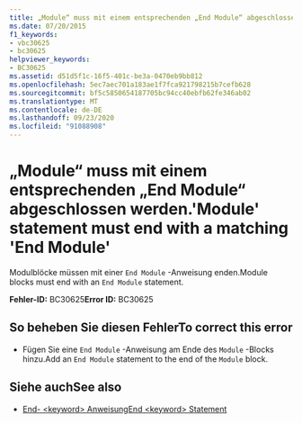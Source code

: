 ```yaml
---
title: „Module“ muss mit einem entsprechenden „End Module“ abgeschlossen werden.
ms.date: 07/20/2015
f1_keywords:
- vbc30625
- bc30625
helpviewer_keywords:
- BC30625
ms.assetid: d51d5f1c-16f5-401c-be3a-0470eb9bb812
ms.openlocfilehash: 5ec7aec701a183ae1f7fca921798215b7cefb628
ms.sourcegitcommit: bf5c5850654187705bc94cc40ebfb62fe346ab02
ms.translationtype: MT
ms.contentlocale: de-DE
ms.lasthandoff: 09/23/2020
ms.locfileid: "91088908"
---
```

# <a name="module-statement-must-end-with-a-matching-end-module"></a><span data-ttu-id="95470-102">„Module“ muss mit einem entsprechenden „End Module“ abgeschlossen werden.</span><span class="sxs-lookup"><span data-stu-id="95470-102">'Module' statement must end with a matching 'End Module'</span></span>

<span data-ttu-id="95470-103">Modulblöcke müssen mit einer `End Module` -Anweisung enden.</span><span class="sxs-lookup"><span data-stu-id="95470-103">Module blocks must end with an `End Module` statement.</span></span>  
  
 <span data-ttu-id="95470-104">**Fehler-ID:** BC30625</span><span class="sxs-lookup"><span data-stu-id="95470-104">**Error ID:** BC30625</span></span>  
  
## <a name="to-correct-this-error"></a><span data-ttu-id="95470-105">So beheben Sie diesen Fehler</span><span class="sxs-lookup"><span data-stu-id="95470-105">To correct this error</span></span>  
  
- <span data-ttu-id="95470-106">Fügen Sie eine `End Module` -Anweisung am Ende des `Module` -Blocks hinzu.</span><span class="sxs-lookup"><span data-stu-id="95470-106">Add an `End Module` statement to the end of the `Module` block.</span></span>  
  
## <a name="see-also"></a><span data-ttu-id="95470-107">Siehe auch</span><span class="sxs-lookup"><span data-stu-id="95470-107">See also</span></span>

- [<span data-ttu-id="95470-108">End- \<keyword> Anweisung</span><span class="sxs-lookup"><span data-stu-id="95470-108">End \<keyword> Statement</span></span>](../language-reference/statements/end-keyword-statement.md)
